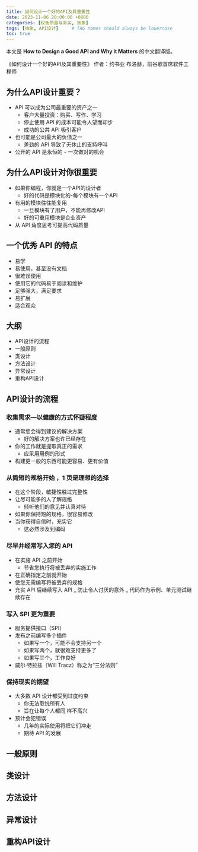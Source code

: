 ```yaml
---
title: 如何设计一个好的API及其重要性
date: 2023-11-06 20:00:00 +0800
categories: [权衡质量与务实, 抽象]
tags: [抽象, API设计]     # TAG names should always be lowercase
toc: true
---
```


本文是 **How to Design a Good API and Why it Matters** 的中文翻译版。



《如何设计一个好的API及其重要性》 作者：约书亚 布洛赫，前谷歌首席软件工程师



## 为什么API设计重要？

* API 可以成为公司最重要的资产之一
  * 客户大量投资：购买、写作、学习
  * 停止使用 API 的成本可能令人望而却步
  * 成功的公共 API 吸引客户 
* 也可能是公司最大的负债之一
  * 差劲的 API 导致了无休止的支持呼叫
* 公开的 API 是永恒的 - 一次做对的机会

## 为什么API设计对你很重要

* 如果你编程，你就是一个API的设计者
  * 好的代码是模块化的-每个模块有一个API
* 有用的模块往往能复用
  * 一旦模块有了用户，不能再修改API
  * 好的可重用模块是企业资产
* 从 API 角度思考可提高代码质量

## 一个优秀 API 的特点

* 易学
* 易使用，甚至没有文档
* 很难误使用
* 使用它的代码易于阅读和维护
* 足够强大，满足要求
* 易扩展
* 适合观众

## 大纲

* API设计的流程
* 一般原则
* 类设计
* 方法设计
* 异常设计
* 重构API设计

## API设计的流程

### 收集需求—以健康的方式怀疑程度

* 通常您会得到建议的解决方案
  * 好的解决方案也许已经存在
* 你的工作就是提取真正的需求
  * 应采用用例的形式
* 构建更一般的东西可能更容易、更有价值

### 从简短的规格开始 ，1 页是理想的选择

* 在这个阶段，敏捷性胜过完整性
* 让尽可能多的人了解规格
  * 倾听他们的意见并认真对待
* 如果你保持短的规格，很容易修改
* 当你获得自信时，充实它
  * 这必然涉及到编码

### 尽早并经常写入您的 API

* 在实施 API 之前开始
  * 节省您执行将被丢弃的实施工作
*  在正确指定之前就开始
  * 使您无需编写将被丢弃的规格
* 充实 API 后继续写入 API
  _ 防止令人讨厌的意外
  _ 代码作为示例、单元测试继续存在

### 写入 SPI 更为重要

* 服务提供接口（SPI）
* 发布之前编写多个插件
  * 如果写一个，可能不会支持另一个
  * 如果写两个，就很难支持更多了
  * 如果写三个，工作良好
* 威尔·特拉兹（Will Tracz）称之为“三分法则”

###  保持现实的期望

* 大多数 API 设计都受到过度约束
  * 你无法取悦所有人
  * 旨在让每个人都同 样不高兴
* 预计会犯错误
  * 几年的实际使用将把它们冲走
  *  期待 API 的发展

## 一般原则

## 类设计

## 方法设计

## 异常设计

## 重构API设计
